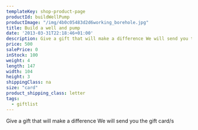 ```yaml
---
templateKey: shop-product-page
productId: buildWellPump
productImage: "/img/4b0c05483d2d6working_borehole.jpg"
title: Build a well and pump
date: '2013-03-31T22:18:46+01:00'
description: Give a gift that will make a difference We will send you the gift card/s
price: 500
salePrice: 0
inStock: 100
weight: 4
length: 147
width: 104
height: 3
shippingClass: na
size: "card"
product_shipping_class: letter
tags:
  - giftlist
---
```

Give a gift that will make a difference We will send you the gift card/s
